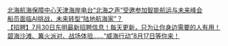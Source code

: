  
[北海航海保障中心天津海岸电台“北海之声”受邀参加智能航运与未来峰会](http://www.dianyue.me/archives/931/vwr0ovj77v82pwuw/)  
[船员面临AI挑战，未来转型“陆地航海家”？](http://www.dianyue.me/archives/178/qb8k81l3jt8vx5mb/)  
[【招聘】7月30日东明最新招聘信息！每天更新，只为让你身边需要的人有用！](http://www.dianyue.me/archives/781/7qvniq4oqfh24y2g/)  
[碧海沙滩、篝火派对、战场体验......“威海行动”8月17日等你来！](http://www.dianyue.me/archives/336/qb7ad61eqifsmt8z/)
